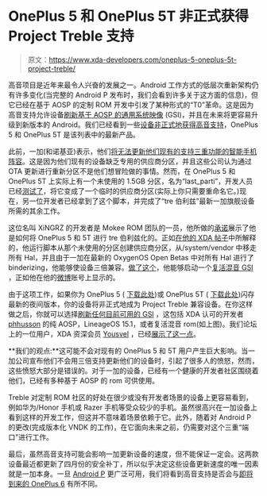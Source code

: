 # OnePlus 5 和 OnePlus 5T 非正式获得 Project Treble 支持

> 原文：<https://www.xda-developers.com/oneplus-5-oneplus-5t-project-treble/>

高音项目是近年来最令人兴奋的发展之一。Android 工作方式的低层次重新架构仍有许多变化(当完整的 Android P 发布时，我们会看到许多关于这方面的信息)，但它已经在基于 AOSP 的定制 ROM 开发中引发了某种形式的“T0”革命。这是因为高音支持允许设备[刷新基于 AOSP 的通用系统映像](https://www.xda-developers.com/flash-generic-system-image-project-treble-device/) (GSI)，并且在未来将更容易升级到新版本的 Android。我们已经看到一些[设备非正式地获得高音支持](https://www.xda-developers.com/list-android-devices-project-treble-support/)，OnePlus 5 和 OnePlus 5T 是该列表中的最新产品。

此前，一加(和诺基亚)表示，他们[将无法更新他们现有的支持三重功能的智能手机阵容](https://www.xda-developers.com/why-current-oneplus-nokia-phones-wont-be-project-treble-certified/)。这是因为他们现有的设备缺乏专用的供应商分区，并且这些公司认为通过 OTA 更新进行重新分区不是他们想冒险做的事情。然而，在 OnePlus 5 和 OnePlus 5T 上实际上有一个未使用的 1.5GB 分区，名为“last_parti”，开发人员已经[测试了](https://review.lineageos.org/c/LineageOS/android_device_oneplus_msm8998-common/+/205186)，将它变成了一个临时的供应商分区(实际上你只需要重命名它。)现在，另一位开发者已经拿到了这个脚本，并完成了“tre 伯利兹”最新一加旗舰设备所需的其余工作。

这位名叫 XiNGRZ 的开发者是 Mokee ROM 团队的一员，他所做的[承诺](https://mokeedev.review/q/topic:%22op5-treblize%22+(status:open%20OR%20status:merged))展示了他是如何将 OnePlus 5 和 5T 进行 tre 伯利兹化的。正如[在他的 XDA 帖子](https://forum.xda-developers.com/project-treble/trebleenabled-device-development/discussion-guide-oneplus-5-5t-t3776358)中所解释的，他运行脚本从那个未使用的分区创建供应商分区，从/system/vendor 中移走所有 Hal，并且由于一加在最新的 OxygenOS Open Betas 中对所有 Hal 进行了 binderizing，他能够使设备三倍兼容。[做了这个](https://bbs.mokeedev.com/t/topic/5460)，他能够启动一个[复活混音 GSI](https://www.xda-developers.com/lineageos-15-1-resurrection-remix-available-project-treble/) ，正如他在他的[微博](https://m.weibo.cn/status/4227335836127198)账号上显示的。

由于这项工作，如果你为 OnePlus 5 ( [下载此处](https://download.mokeedev.com/?device=cheeseburger))或 OnePlus 5T ( [下载此处](https://download.mokeedev.com/?device=dumpling))闪存最新的夜间版本，你的设备将非正式地成为 Project Treble 兼容设备。在你这样做之后，你就可以选择[刷新任何目前可用的 GSI](https://www.xda-developers.com/flash-generic-system-image-project-treble-device/) ，这包括 XDA 认可的开发者 [phhusson](https://forum.xda-developers.com/member.php?u=1915408) 的纯 AOSP，LineageOS 15.1，或者复活混音 rom(如上图)。我们论坛上的一位用户，XDA 资深会员 [Yousvel](https://forum.xda-developers.com/member.php?s=38383ed638623473652b3dadbc661b05&u=5684962) ，已经[展示了这一点](https://forum.xda-developers.com/oneplus-5/development/pure-aosp-booted-oneplus-5-via-phh-t3776392)。

**我们的观点:**这可能不会对现有的 OnePlus 5 和 5T 用户产生巨大影响。当一加公司宣布他们不会用三倍支持更新他们的设备时，引起了很多人的愤怒，然而，这些愤怒大部分是错误的。对于一加的设备，已经有一个健康的开发者社区围绕着他们，已经有多种基于 AOSP 的 rom 可供使用。

Treble 对定制 ROM 社区的好处在很少或没有开发者场景的设备上更容易看到，例如华为/Honor 手机或 Razer 手机等受众较少的手机。虽然很高兴在一加设备上看到这样的开发工作，但这并不意味着场景依赖于它。此外，随着对 Android P 的更改(完成版本化 VNDK 的工作)，在它面向未来之前，仍需要对这个三重“端口”进行工作。

最后，虽然高音支持可能会影响一加更新设备的速度，但不能保证一定会。这两款设备最近都更新了四月份的安全补丁，所以似乎决定这些设备更新速度的唯一因素就是一加本身。一旦 [Android P](https://www.xda-developers.com/android-p-developer-preview-1-google-pixel-xl-pixel-2-xl/) 更广泛可用，我们将看到高音支持是否会与[即将到来的 OnePlus 6](https://www.xda-developers.com/oneplus-6-name-confirmed-coming-with-256gb-storage-version-and-possibly-special-avengers-infinity-war-model/) 有所不同。